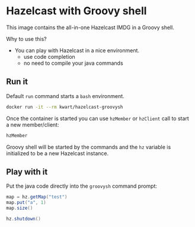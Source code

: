 # Hazelcast with Groovy shell

This image contains the all-in-one Hazelcast IMDG in a Groovy shell.

Why to use this?
* You can play with Hazelcast in a nice environment.
  * use code completion
  * no need to compile your java commands

## Run it

Default `run` command starts a `bash` environment.

```bash
docker run -it --rm kwart/hazelcast-groovysh
```

Once the container is started you can use `hzMember` or `hzClient` call to start a new member/client:

```bash
hzMember
```

Groovy shell will be started by the commands and the `hz` variable is initialized to be a new Hazelcast instance.

## Play with it

Put the java code directly into the `groovysh` command prompt:

```java
map = hz.getMap("test")
map.put("a", 1)
map.size()

hz.shutdown()
```
